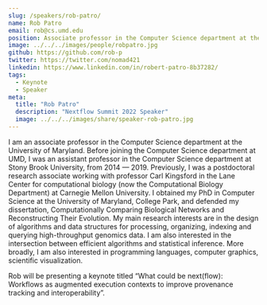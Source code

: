 ```yaml
---
slug: /speakers/rob-patro/
name: Rob Patro
email: rob@cs.umd.edu
position: Associate professor in the Computer Science department at the University of Maryland
image: ../../../images/people/robpatro.jpg
github: https://github.com/rob-p
twitter: https://twitter.com/nomad421
linkedin: https://www.linkedin.com/in/robert-patro-8b37282/
tags:
  - Keynote
  - Speaker
meta:
  title: "Rob Patro"
  description: "Nextflow Summit 2022 Speaker"
  image: ../../../images/share/speaker-rob-patro.jpg
---
```

I am an associate professor in the Computer Science department at the University of Maryland. Before joining the Computer Science department at UMD, I was an assistant professor in the Computer Science department at Stony Brook University, from 2014 — 2019. Previously, I was a postdoctoral research associate working with professor Carl Kingsford in the Lane Center for computational biology (now the Computational Biology Department) at Carnegie Mellon University. I obtained my PhD in Computer Science at the University of Maryland, College Park, and defended my dissertation, Computationally Comparing Biological Networks and Reconstructing Their Evolution. My main research interests are in the design of algorithms and data structures for processing, organizing, indexing and querying high-throughput genomics data. I am also interested in the intersection between efficient algorithms and statistical inference. More broadly, I am also interested in programming languages, computer graphics, scientific visualization.

Rob will be presenting a keynote titled “What could be next(flow): Workflows as augmented execution contexts to improve provenance tracking and interoperability”.
